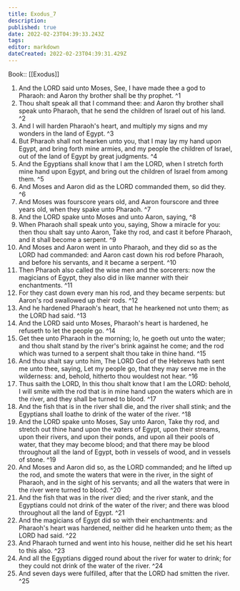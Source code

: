 ```yaml
---
title: Exodus_7
description: 
published: true
date: 2022-02-23T04:39:33.243Z
tags: 
editor: markdown
dateCreated: 2022-02-23T04:39:31.429Z
---
```


 Book:: [[Exodus]]
 1. And the LORD said unto Moses, See, I have made thee a god to Pharaoh: and Aaron thy brother shall be thy prophet. ^1
 2. Thou shalt speak all that I command thee: and Aaron thy brother shall speak unto Pharaoh, that he send the children of Israel out of his land. ^2
 3. And I will harden Pharaoh's heart, and multiply my signs and my wonders in the land of Egypt. ^3
 4. But Pharaoh shall not hearken unto you, that I may lay my hand upon Egypt, and bring forth mine armies, and my people the children of Israel, out of the land of Egypt by great judgments. ^4
 5. And the Egyptians shall know that I am the LORD, when I stretch forth mine hand upon Egypt, and bring out the children of Israel from among them. ^5
 6. And Moses and Aaron did as the LORD commanded them, so did they. ^6
 7. And Moses was fourscore years old, and Aaron fourscore and three years old, when they spake unto Pharaoh. ^7
 8. And the LORD spake unto Moses and unto Aaron, saying, ^8
 9. When Pharaoh shall speak unto you, saying, Show a miracle for you: then thou shalt say unto Aaron, Take thy rod, and cast it before Pharaoh, and it shall become a serpent. ^9
 10. And Moses and Aaron went in unto Pharaoh, and they did so as the LORD had commanded: and Aaron cast down his rod before Pharaoh, and before his servants, and it became a serpent. ^10
 11. Then Pharaoh also called the wise men and the sorcerers: now the magicians of Egypt, they also did in like manner with their enchantments. ^11
 12. For they cast down every man his rod, and they became serpents: but Aaron's rod swallowed up their rods. ^12
 13. And he hardened Pharaoh's heart, that he hearkened not unto them; as the LORD had said. ^13
 14. And the LORD said unto Moses, Pharaoh's heart is hardened, he refuseth to let the people go. ^14
 15. Get thee unto Pharaoh in the morning; lo, he goeth out unto the water; and thou shalt stand by the river's brink against he come; and the rod which was turned to a serpent shalt thou take in thine hand. ^15
 16. And thou shalt say unto him, The LORD God of the Hebrews hath sent me unto thee, saying, Let my people go, that they may serve me in the wilderness: and, behold, hitherto thou wouldest not hear. ^16
 17. Thus saith the LORD, In this thou shalt know that I am the LORD: behold, I will smite with the rod that is in mine hand upon the waters which are in the river, and they shall be turned to blood. ^17
 18. And the fish that is in the river shall die, and the river shall stink; and the Egyptians shall loathe to drink of the water of the river. ^18
 19. And the LORD spake unto Moses, Say unto Aaron, Take thy rod, and stretch out thine hand upon the waters of Egypt, upon their streams, upon their rivers, and upon their ponds, and upon all their pools of water, that they may become blood; and that there may be blood throughout all the land of Egypt, both in vessels of wood, and in vessels of stone. ^19
 20. And Moses and Aaron did so, as the LORD commanded; and he lifted up the rod, and smote the waters that were in the river, in the sight of Pharaoh, and in the sight of his servants; and all the waters that were in the river were turned to blood. ^20
 21. And the fish that was in the river died; and the river stank, and the Egyptians could not drink of the water of the river; and there was blood throughout all the land of Egypt. ^21
 22. And the magicians of Egypt did so with their enchantments: and Pharaoh's heart was hardened, neither did he hearken unto them; as the LORD had said. ^22
 23. And Pharaoh turned and went into his house, neither did he set his heart to this also. ^23
 24. And all the Egyptians digged round about the river for water to drink; for they could not drink of the water of the river. ^24
 25. And seven days were fulfilled, after that the LORD had smitten the river. ^25
